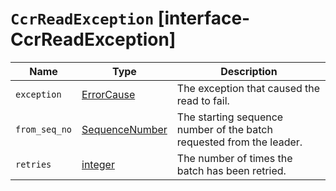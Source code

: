 # `CcrReadException` [interface-CcrReadException]

| Name | Type | Description |
| - | - | - |
| `exception` | [ErrorCause](./ErrorCause.md) | The exception that caused the read to fail. |
| `from_seq_no` | [SequenceNumber](./SequenceNumber.md) | The starting sequence number of the batch requested from the leader. |
| `retries` | [integer](./integer.md) | The number of times the batch has been retried. |
